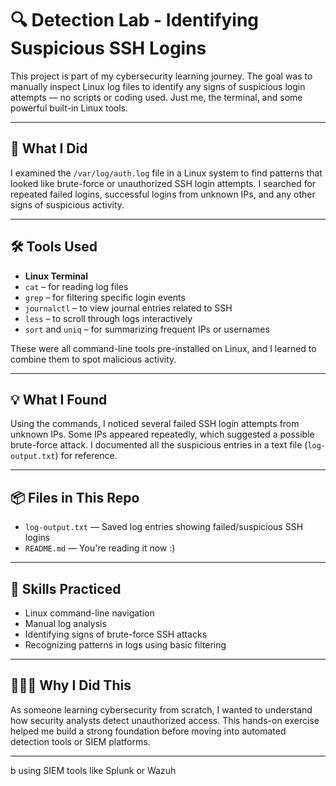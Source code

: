 # 🔍 Detection Lab - Identifying Suspicious SSH Logins

This project is part of my cybersecurity learning journey. The goal was to manually inspect Linux log files to identify any signs of suspicious login attempts — no scripts or coding used. Just me, the terminal, and some powerful built-in Linux tools.

---

## 🧠 What I Did
I examined the `/var/log/auth.log` file in a Linux system to find patterns that looked like brute-force or unauthorized SSH login attempts. I searched for repeated failed logins, successful logins from unknown IPs, and any other signs of suspicious activity.

---

## 🛠️ Tools Used

- **Linux Terminal**
- `cat` – for reading log files
- `grep` – for filtering specific login events
- `journalctl` – to view journal entries related to SSH
- `less` – to scroll through logs interactively
- `sort` and `uniq` – for summarizing frequent IPs or usernames

These were all command-line tools pre-installed on Linux, and I learned to combine them to spot malicious activity.

---

## 💡 What I Found

Using the commands, I noticed several failed SSH login attempts from unknown IPs. Some IPs appeared repeatedly, which suggested a possible brute-force attack. I documented all the suspicious entries in a text file (`log-output.txt`) for reference.

---

## 📦 Files in This Repo

- `log-output.txt` — Saved log entries showing failed/suspicious SSH logins
- `README.md` — You're reading it now :)

---

## 🔧 Skills Practiced

- Linux command-line navigation
- Manual log analysis
- Identifying signs of brute-force SSH attacks
- Recognizing patterns in logs using basic filtering

---

## 👩🏽‍💻 Why I Did This

As someone learning cybersecurity from scratch, I wanted to understand how security analysts detect unauthorized access. This hands-on exercise helped me build a strong foundation before moving into automated detection tools or SIEM platforms.

---

b using SIEM tools like Splunk or Wazuh
